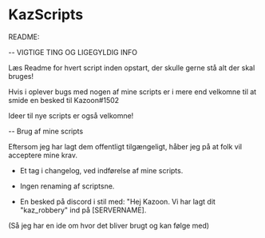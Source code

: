 # KazScripts

README:

-- VIGTIGE TING OG LIGEGYLDIG INFO

Læs Readme for hvert script inden opstart, der skulle gerne stå alt der skal bruges!

Hvis i oplever bugs med nogen af mine scripts er i mere end velkomne til at smide en besked til Kazoon#1502

Ideer til nye scripts er også velkomne!

-- Brug af mine scripts

Eftersom jeg har lagt dem offentligt tilgængeligt, håber jeg på at folk vil acceptere mine krav.

* Et tag i changelog, ved indførelse af mine scripts.

* Ingen renaming af scriptsne.

* En besked på discord i stil med: "Hej Kazoon. Vi har lagt dit "kaz_robbery" ind på [SERVERNAME]. 

(Så jeg har en ide om hvor det bliver brugt og kan følge med)
